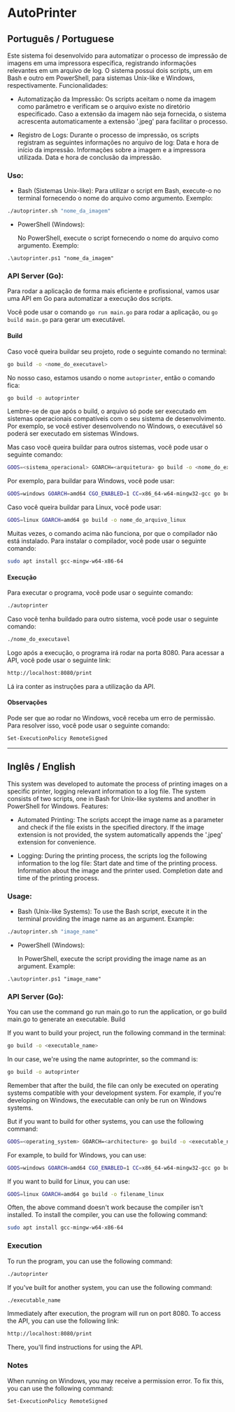 # AutoPrinter

## Português / Portuguese

Este sistema foi desenvolvido para automatizar o processo de impressão de imagens em uma impressora específica, registrando informações relevantes em um arquivo de log. O sistema possui dois scripts, um em Bash e outro em PowerShell, para sistemas Unix-like e Windows, respectivamente.
Funcionalidades:

- Automatização da Impressão:
        Os scripts aceitam o nome da imagem como parâmetro e verificam se o arquivo existe no diretório especificado.
        Caso a extensão da imagem não seja fornecida, o sistema acrescenta automaticamente a extensão '.jpeg' para facilitar o processo.

- Registro de Logs:
        Durante o processo de impressão, os scripts registram as seguintes informações no arquivo de log:
            Data e hora de início da impressão.
            Informações sobre a imagem e a impressora utilizada.
            Data e hora de conclusão da impressão.

### Uso:

- Bash (Sistemas Unix-like):
        Para utilizar o script em Bash, execute-o no terminal fornecendo o nome do arquivo como argumento. Exemplo:

```bash
./autoprinter.sh "nome_da_imagem"
```

- PowerShell (Windows):

    No PowerShell, execute o script fornecendo o nome do arquivo como argumento. Exemplo:

```arduino
.\autoprinter.ps1 "nome_da_imagem"
```

### API Server (Go):

Para rodar a aplicação de forma mais eficiente e profissional, vamos usar uma API em Go para automatizar a execução dos scripts.

Você pode usar o comando `go run main.go` para rodar a aplicação, ou `go build main.go` para gerar um executável.

#### Build

Caso você queira buildar seu projeto, rode o seguinte comando no terminal:

```bash
go build -o <nome_do_executavel>
```

No nosso caso, estamos usando o nome `autoprinter`, então o comando fica:

```bash
go build -o autoprinter
```

Lembre-se de que após o build, o arquivo só pode ser executado em sistemas operacionais compatíveis com o seu sistema de desenvolvimento. Por exemplo, se você estiver desenvolvendo no Windows, o executável só poderá ser executado em sistemas Windows.

Mas caso você queira buildar para outros sistemas, você pode usar o seguinte comando:

```bash
GOOS=<sistema_operacional> GOARCH=<arquitetura> go build -o <nome_do_executavel>
```

Por exemplo, para buildar para Windows, você pode usar:

```bash
GOOS=windows GOARCH=amd64 CGO_ENABLED=1 CC=x86_64-w64-mingw32-gcc go build -o nome_do_arquivo_windows.exe
```

Caso você queira buildar para Linux, você pode usar:

```bash
GOOS=linux GOARCH=amd64 go build -o nome_do_arquivo_linux
```

Muitas vezes, o comando acima não funciona, por que o compilador não está instalado. Para instalar o compilador, você pode usar o seguinte comando:

```bash
sudo apt install gcc-mingw-w64-x86-64
```

#### Execução

Para executar o programa, você pode usar o seguinte comando:

```bash
./autoprinter
```

Caso você tenha buildado para outro sistema, você pode usar o seguinte comando:

```bash
./nome_do_executavel
```

Logo após a execução, o programa irá rodar na porta 8080. Para acessar a API, você pode usar o seguinte link:

```bash
http://localhost:8080/print
```

Lá ira conter as instruções para a utilização da API.

#### Observações

Pode ser que ao rodar no Windows, você receba um erro de permissão. Para resolver isso, você pode usar o seguinte comando:

```bash
Set-ExecutionPolicy RemoteSigned
```

---

## Inglês / English

This system was developed to automate the process of printing images on a specific printer, logging relevant information to a log file. The system consists of two scripts, one in Bash for Unix-like systems and another in PowerShell for Windows.
Features:

- Automated Printing:
        The scripts accept the image name as a parameter and check if the file exists in the specified directory.
        If the image extension is not provided, the system automatically appends the '.jpeg' extension for convenience.

- Logging:
        During the printing process, the scripts log the following information to the log file:
            Start date and time of the printing process.
            Information about the image and the printer used.
            Completion date and time of the printing process.

### Usage:

- Bash (Unix-like Systems):
        To use the Bash script, execute it in the terminal providing the image name as an argument. Example:

```bash
./autoprinter.sh "image_name"
```

- PowerShell (Windows):

    In PowerShell, execute the script providing the image name as an argument. Example:

```arduino
.\autoprinter.ps1 "image_name"
```

### API Server (Go):

You can use the command go run main.go to run the application, or go build main.go to generate an executable.
Build

If you want to build your project, run the following command in the terminal:

```bash
go build -o <executable_name>
```

In our case, we're using the name autoprinter, so the command is:

```bash
go build -o autoprinter
```

Remember that after the build, the file can only be executed on operating systems compatible with your development system. For example, if you're developing on Windows, the executable can only be run on Windows systems.

But if you want to build for other systems, you can use the following command:

```bash
GOOS=<operating_system> GOARCH=<architecture> go build -o <executable_name>
```

For example, to build for Windows, you can use:

```bash
GOOS=windows GOARCH=amd64 CGO_ENABLED=1 CC=x86_64-w64-mingw32-gcc go build -o filename_windows.exe
```

If you want to build for Linux, you can use:

```bash
GOOS=linux GOARCH=amd64 go build -o filename_linux
```

Often, the above command doesn't work because the compiler isn't installed. To install the compiler, you can use the following command:

```bash
sudo apt install gcc-mingw-w64-x86-64
```

### Execution

To run the program, you can use the following command:

```bash
./autoprinter
```

If you've built for another system, you can use the following command:

```bash
./executable_name
```

Immediately after execution, the program will run on port 8080. To access the API, you can use the following link:

```bash
http://localhost:8080/print
```

There, you'll find instructions for using the API.

### Notes

When running on Windows, you may receive a permission error. To fix this, you can use the following command:

```bash
Set-ExecutionPolicy RemoteSigned
```
